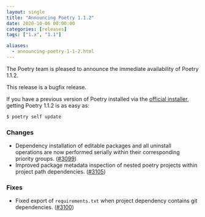 ```yaml
---
layout: single
title: "Announcing Poetry 1.1.2"
date: 2020-10-06 00:00:00
categories: [releases]
tags: ["1.x", "1.1"]

aliases:
  - announcing-poetry-1-1-2.html
---
```


The Poetry team is pleased to announce the immediate availability of Poetry 1.1.2.

<!--more-->

This release is a bugfix release.

If you have a previous version of Poetry installed via the [official installer](/docs/#installation),
getting Poetry 1.1.2 is as easy as:

```bash
$ poetry self update
```

### Changes

- Dependency installation of editable packages and all uninstall operations are now performed serially within their corresponding priority groups. ([#3099](https://github.com/python-poetry/poetry/pull/3099))
- Improved package metadata inspection of nested poetry projects within project path dependencies. ([#3105](https://github.com/python-poetry/poetry/pull/3105))

### Fixes

- Fixed export of `requirements.txt` when project dependency contains git dependencies. ([#3100](https://github.com/python-poetry/poetry/pull/3100))

